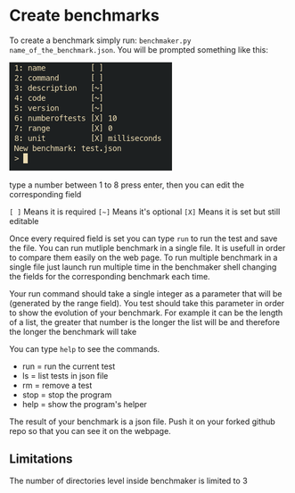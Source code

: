 # Create benchmarks 

To create a benchmark simply run: `benchmaker.py name_of_the_benchmark.json`.
You will be prompted something like this:

![screen shell](../images/screen_shell.png)

type a number between 1 to 8 press enter, then you can edit the corresponding field

`[ ]` Means it is required
`[~]` Means it's optional
`[X]` Means it is set but still editable


Once every required field is set you can type `run` to run the test and save the file. You can run mutliple benchmark in a single file. It is usefull in order to compare them easily on the web page. To run multiple benchmark in a single file just launch run multiple time in the benchmaker shell changing the fields for the corresponding benchmark each time.

Your run command should take a single integer as a parameter that will be (generated by the range field). You test should take this parameter in order to show the evolution of your benchmark. For example it can be the length of a list, the greater that number is the longer the list will be and therefore the longer the benchmark will take

You can type `help` to see the commands.

- run = run the current test
- ls = list tests in json file
- rm = remove a test
- stop = stop the program
- help = show the program\'s helper

The result of your benchmark is a json file. Push it on your forked github repo so that you can see it on the webpage.

## Limitations

The number of directories level inside benchmaker is limited to 3 
